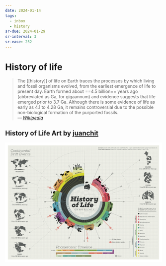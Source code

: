 ```yaml
---
date: 2024-01-14
tags:
  - inbox
  - history
sr-due: 2024-01-29
sr-interval: 3
sr-ease: 252
---
```


# History of life

> The [[history]] of life on Earth traces the processes by which living and
> fossil organisms evolved, from the earliest emergence of life to present day.
> Earth formed about ==4.5 billion== years ago (abbreviated as Ga, for
> gigaannum) and evidence suggests that life emerged prior to 3.7 Ga. Although
> there is some evidence of life as early as 4.1 to 4.28 Ga, it remains
> controversial due to the possible non-biological formation of the purported
> fossils.\
> — <cite>[Wikipedia](https://en.wikipedia.org/wiki/History_of_life)</cite>

## History of Life Art by [juanchit](https://www.behance.net/gallery/10901127/History-of-Life)

![History of life](img/history_of_life.png)


